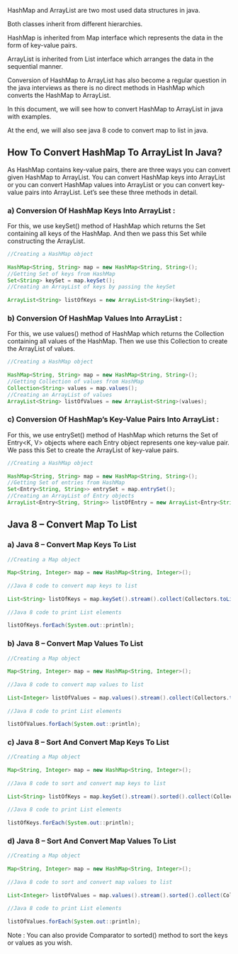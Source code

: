 HashMap and ArrayList are two most used data structures in java.

Both classes inherit from different hierarchies. 

HashMap is inherited from Map interface which represents the data in the form of key-value pairs. 

ArrayList is inherited from List interface which arranges the data in the sequential manner. 

Conversion of HashMap to ArrayList has also become a regular question in the java interviews as there is no direct methods in HashMap which converts the HashMap to ArrayList. 

In this document, we will see how to convert HashMap to ArrayList in java with examples. 

At the end, we will also see java 8 code to convert map to list in java.

## How To Convert HashMap To ArrayList In Java?

As HashMap contains key-value pairs, there are three ways you can convert given HashMap to ArrayList. 
You can convert HashMap keys into ArrayList or you can convert HashMap values into ArrayList or you can convert key-value pairs into ArrayList. Let’s see these three methods in detail.

### a) Conversion Of HashMap Keys Into ArrayList :

For this, we use keySet() method of HashMap which returns the Set containing all keys of the HashMap. And then we pass this Set while constructing the ArrayList.
```java
//Creating a HashMap object 
         
HashMap<String, String> map = new HashMap<String, String>();          
//Getting Set of keys from HashMap          
Set<String> keySet = map.keySet();          
//Creating an ArrayList of keys by passing the keySet 
         
ArrayList<String> listOfKeys = new ArrayList<String>(keySet);
```
### b) Conversion Of HashMap Values Into ArrayList :

For this, we use values() method of HashMap which returns the Collection containing all values of the HashMap. 
Then we use this Collection to create the ArrayList of values.
```java
//Creating a HashMap object 
         
HashMap<String, String> map = new HashMap<String, String>();          
//Getting Collection of values from HashMap          
Collection<String> values = map.values();          
//Creating an ArrayList of values          
ArrayList<String> listOfValues = new ArrayList<String>(values);
```
### c) Conversion Of HashMap’s Key-Value Pairs Into ArrayList :

For this, we use entrySet() method of HashMap which returns the Set of Entry<K, V> objects where each Entry object represents one key-value pair. We pass this Set to create the ArrayList of key-value pairs.

```java
//Creating a HashMap object 
         
HashMap<String, String> map = new HashMap<String, String>();                   
//Getting Set of entries from HashMap                   
Set<Entry<String, String>> entrySet = map.entrySet();                   
//Creating an ArrayList of Entry objects                   
ArrayList<Entry<String, String>> listOfEntry = new ArrayList<Entry<String, String>>(entrySet);

```
## Java 8 – Convert Map To List

### a) Java 8 – Convert Map Keys To List
```java
//Creating a Map object
         
Map<String, Integer> map = new HashMap<String, Integer>();
         
//Java 8 code to convert map keys to list
         
List<String> listOfKeys = map.keySet().stream().collect(Collectors.toList());
         
//Java 8 code to print List elements
         
listOfKeys.forEach(System.out::println);
```
### b) Java 8 – Convert Map Values To List
```java
//Creating a Map object
         
Map<String, Integer> map = new HashMap<String, Integer>();
         
//Java 8 code to convert map values to list
         
List<Integer> listOfValues = map.values().stream().collect(Collectors.toList());
         
//Java 8 code to print List elements
         
listOfValues.forEach(System.out::println);
```
### c) Java 8 – Sort And Convert Map Keys To List
```java
//Creating a Map object
         
Map<String, Integer> map = new HashMap<String, Integer>();
             
//Java 8 code to sort and convert map keys to list
                 
List<String> listOfKeys = map.keySet().stream().sorted().collect(Collectors.toList());
                 
//Java 8 code to print List elements
                 
listOfKeys.forEach(System.out::println);
```
### d) Java 8 – Sort And Convert Map Values To List
```java
//Creating a Map object
         
Map<String, Integer> map = new HashMap<String, Integer>();
             
//Java 8 code to sort and convert map values to list
                 
List<Integer> listOfValues = map.values().stream().sorted().collect(Collectors.toList());
                 
//Java 8 code to print List elements
                 
listOfValues.forEach(System.out::println);
```
Note : You can also provide Comparator to sorted() method to sort the keys or values as you wish.
